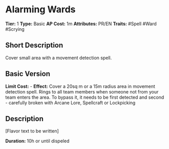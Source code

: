 # Alarming Wards

**Tier:** 1
**Type:** Basic
**AP Cost:** 1m
**Attributes:** PR/EN
**Traits:** #Spell #Ward #Scrying

## Short Description
Cover small area with a movement detection spell.

## Basic Version
**Limit Cost:** -
**Effect:** Cover a 20sq m or a 15m radius area in movement detection spell.
Rings to all team members when someone not from your team enters the area. To bypass it, it needs to be first detected and second - carefully broken with Arcane Lore, Spellcraft or Lockpicking

## Description
[Flavor text to be written]

**Duration:** 10h or until dispeled